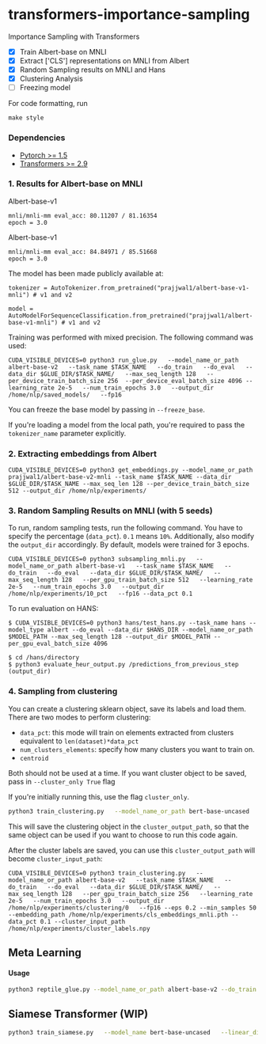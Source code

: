 # transformers-importance-sampling
Importance Sampling with Transformers

- [x] Train Albert-base on MNLI
- [x] Extract ['CLS'] representations on MNLI from Albert
- [x] Random Sampling results on MNLI and Hans
- [x] Clustering Analysis
- [ ] Freezing model

For code formatting, run
```
make style
```

### Dependencies
- [Pytorch >= 1.5](https://github.com/pytorch/pytorch)
- [Transformers >= 2.9](https://github.com/huggingface/transformers)

### 1. Results for Albert-base on MNLI

Albert-base-v1
```
mnli/mnli-mm eval_acc: 80.11207 / 81.16354
epoch = 3.0
```
Albert-base-v1
```
mnli/mnli-mm eval_acc: 84.84971 / 85.51668
epoch = 3.0
```

The model has been made publicly available at:
```
tokenizer = AutoTokenizer.from_pretrained("prajjwal1/albert-base-v1-mnli") # v1 and v2

model = AutoModelForSequenceClassification.from_pretrained("prajjwal1/albert-base-v1-mnli") # v1 and v2
```
Training was performed with mixed precision. The following command was used:
```
CUDA_VISIBLE_DEVICES=0 python3 run_glue.py   --model_name_or_path albert-base-v2   --task_name $TASK_NAME   --do_train   --do_eval   --data_dir $GLUE_DIR/$TASK_NAME/   --max_seq_length 128   --per_device_train_batch_size 256  --per_device_eval_batch_size 4096 --learning_rate 2e-5   --num_train_epochs 3.0   --output_dir /home/nlp/saved_models/   --fp16
```

You can freeze the base model by passing in `--freeze_base`.

If you're loading a model from the local path, you're required to pass the `tokenizer_name` parameter explicitly.

### 2. Extracting embeddings from Albert
```
CUDA_VISIBLE_DEVICES=0 python3 get_embeddings.py --model_name_or_path prajjwal1/albert-base-v2-mnli --task_name $TASK_NAME --data_dir $GLUE_DIR/$TASK_NAME --max_seq_len 128 --per_device_train_batch_size 512 --output_dir /home/nlp/experiments/
```

### 3. Random Sampling Results on MNLI (with 5 seeds)

To run, random sampling tests, run the following command. You have to specify the percentage (`data_pct`). `0.1` means `10%`.
Additionally, also modify the `output_dir` accordingly. By default, models were trained for 3 epochs.

```
CUDA_VISIBLE_DEVICES=0 python3 subsampling_mnli.py   --model_name_or_path albert-base-v1   --task_name $TASK_NAME   --do_train   --do_eval   --data_dir $GLUE_DIR/$TASK_NAME/   --max_seq_length 128   --per_gpu_train_batch_size 512   --learning_rate 2e-5   --num_train_epochs 3.0   --output_dir /home/nlp/experiments/10_pct   --fp16 --data_pct 0.1
```

To run evaluation on HANS:
```
$ CUDA_VISIBLE_DEVICES=0 python3 hans/test_hans.py --task_name hans --model_type albert --do_eval --data_dir $HANS_DIR --model_name_or_path $MODEL_PATH --max_seq_length 128 --output_dir $MODEL_PATH --per_gpu_eval_batch_size 4096

$ cd /hans/directory
$ python3 evaluate_heur_output.py /predictions_from_previous_step (output_dir)
```


### 4. Sampling from clustering
You can create a clustering sklearn object, save its labels and load them. 
There are two modes to perform clustering:
- `data_pct`: this mode will train on elements extracted from clusters equivalent to `len(dataset)*data_pct`
- `num_clusters_elements`: specify how many clusters you want to train on.
- `centroid`

Both should not be used at a time.
If you want cluster object to be saved, pass in `--cluster_only True` flag


If you're initially running this, use the flag `cluster_only`.

```bash
python3 train_clustering.py   --model_name_or_path bert-base-uncased   --task_name MNLI   --do_train   --do_eval   --data_dir /home/nlp/data/glue_data/MNLI/   --max_seq_length 128   --per_device_train_batch_size 256   --learning_rate 2e-5   --num_train_epochs 1.0   --output_dir /home/nlp/experiments/clustering/2_pct   --fp16 --embedding_path /home/nlp/experiments/cls_embeddings_mnli.pth --batch_size 512 --num_clusters 512 --data_pct 0.2 --cluster_only --cluster_output_path /home/nlp/experiments/cluster_output.pth
```
This will save the clustering object in the `cluster_output_path`, so that the same object can be used if you want to choose to run this code again.

After the cluster labels are saved, you can use this `cluster_output_path` will become `cluster_input_path`:
```
CUDA_VISIBLE_DEVICES=0 python3 train_clustering.py   --model_name_or_path albert-base-v2   --task_name $TASK_NAME   --do_train   --do_eval   --data_dir $GLUE_DIR/$TASK_NAME/   --max_seq_length 128   --per_gpu_train_batch_size 256   --learning_rate 2e-5   --num_train_epochs 3.0   --output_dir /home/nlp/experiments/clustering/0   --fp16 --eps 0.2 --min_samples 50 --embedding_path /home/nlp/experiments/cls_embeddings_mnli.pth --data_pct 0.1 --cluster_input_path /home/nlp/experiments/cluster_labels.npy
```


## Meta Learning

#### Usage
```bash
python3 reptile_glue.py --model_name_or_path albert-base-v2 --do_train --do_eval --max_seq_length 128 --per_device_train_batch_size 64 --learning_rate 2e-5 --output_dir /home/nlp/experiments/meta/ --per_device_eval_batch_size 512 --learning_rate 2e-5 --data_dir $GLUE_DIR --task_list mrpc, cola, sst-2, --eval_task_list rte,qqp --eval_steps=20 --save_steps=200 --num_train_epochs=25 --output_file_name results --overwrite_output_dir 
```

## Siamese Transformer (WIP)
```bash
python3 train_siamese.py   --model_name bert-base-uncased   --linear_dim=4096 --task_name $TASK_NAME   --do_eval   --data_dir $GLUE_DIR/$TASK_NAME/   --max_seq_length 32   --per_device_train_batch_size 1024  --learning_rate 2e-5  --num_train_epochs 5.0   --output_dir /home/nlp/experiments/siamese   --overwrite_output_dir --per_device_eval_batch_size 1024 --do_train --input_dim 12 --config_name bert-base-uncased --tokenizer_name bert-base-uncased --fp16 --evaluate_during_training
```

